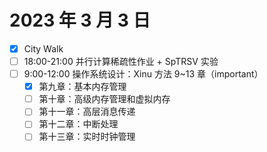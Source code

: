 # 2023 年 3 月 3 日

* [X] City Walk
* [ ] 18:00-21:00 并行计算稀疏性作业 + SpTRSV 实验
* [ ] 9:00-12:00 操作系统设计：Xinu 方法 9~13 章（important）
  * [X] 第九章：基本内存管理
  * [ ] 第十章：高级内存管理和虚拟内存
  * [ ] 第十一章：高层消息传递
  * [ ] 第十二章：中断处理
  * [ ] 第十三章：实时时钟管理
